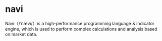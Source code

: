 # navi
Navi（/ˈnævi/）is a high-performance programming language &amp; indicator engine, which is used to perform complex calculations and analysis based on market data.
